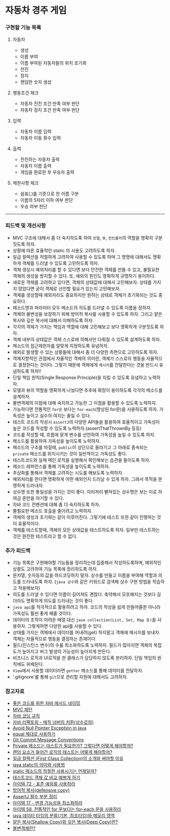 # 자동차 경주 게임

### 구현할 기능 목록

1. 자동차
    - 생성
    - 이름 부여
    - 이름 부여된 자동차들의 위치 초기화
    - 전진
    - 정지
    - 랜덤한 숫자 생성
    
2. 행동조건 체크
    - 자동차 전진 조건 만족 여부 판단
    - 자동차 정지 조건 만족 여부 판단
    
3. 입력
    - 자동차 이름 입력
    - 자동차 이동 횟수 입력

4. 출력
    - 전진하는 자동차 출력
    - 자동차 이름 출력
    - 게임을 완료한 후 우승자 출력

5. 제한사항 체크
    - 쉼표(,)를 기준으로 한 이름 구분
    - 이름의 5자리 이하 여부 판단
    - 우승 여부 판단

---

### 피드백 및 개선사항

- MVC 구조에 대해서 좀 더 숙지하도록 하여 `모델`, `뷰`, `컨트롤러`의 역할을 명확히 구분짓도록 하자.
- 상황에 따른 효율적인 static 의 사용도 고려하도록 하자.
- 일급 컬렉션을 적절하게 고려하여 사용할 수 있도록 하며 그 명명에 대해서도 명확하게 객체를 드러낼 수 있도록 고민하도록 하자.
- 객체 생성시 예외처리를 할 수 있다면 보다 안전한 객체를 만들 수 있고, 불필요한 객체의 생성을 방지할 수 있다. 또, 예외의 원인도 명확하게 규명하기 용이하다.
- 새로운 객체를 고려하고 있다면, 객체의 상태값에 대해서 고민해보자. 상태를 가지지 않았다면 굳이 객체로 선언할 필요가 있는지 고민해보자.
- 객체를 생성할때 예외처리도 중요하지만 원하는 상태로 객체가 초기화되는 것도 중요하다.
- 메소드명과 파라미터 모두 메소드의 의도를 드러낼 수 있도록 이름을 정하자.
- 객체의 불변성을 보장하기 위해 방어적 복사를 사용할 수 있도록 하자. 그리고 얕은 복사와 깊은 복사에 대해서 이해하도록 하자.
- 각각의 객체가 가지는 책임과 역할에 대해 고민해보고 보다 명확하게 구분짓도록 하자.
- 객체 내부의 상태값은 객체 스스로에 의해서만 다뤄질 수 있도록 설계하도록 하자.
- 메소드의 접근제한자를 알맞게 지정하도록 유념하자.
- 예외로 발생할 수 있는 상황들에 대해서 좀 더 다양한 측면으로 고민하도록 하자.
- 객체지향적인 관점에서 자율적인 객체의 의미란, 객체가 스스로의 행동을 자율적으로 결정한다는 것이다. 그렇기 때문에 객체에게 `메시지`를 전달한다는 것을 반드시 유념하도록 하자!!
- 단일 책임 원칙(Single Response Principle)을 지킬 수 있도록 유념하고 노력하자.
- 모델과 뷰의 역할을 명확하게 나눴다면 추후에 확장이 용이하도록 각각의 메소드를 설계하자.
- 불변객체의 이점에 대해 숙지하고 가능한 그 이점을 활용할 수 있도록 노력하자.
- 가능하다면 전통적인 `for문` 보다는 `for-each`(향상된 for문)을 사용하도록 하자. 가독성은 높이고 실수의 여지는 줄일 수 있다.
- 테스트 코드의 작성시 `assertJ`의 다양한 API들을 활용하여 효율적이고 가독성이 높은 코드를 작성할 수 있도록 노력하자.(assertThatThrownBy 등등)
- 코드를 작성할 때, 흐름에 맡게 변수를 선언하여 가독성을 높일 수 있도록 하자.
- 메소드를 활용하여 가독성을 높이도록 노력하자.
- 메소드의 구조를 따질때, `public`이 상단으로 올라가고 그 아래로 종속되는 `private` 메소드를 위치시키는 것이 일반적이고 가독성도 좋다.
- 테스트코드와 실제 메인 로직을 실행해서 확인해보는 습관을 들이도록 하자.
- 메소드 레퍼런스를 통해 가독성을 높이도록 노력하자.
- 추상화를 통해서 객체를 고려하는 시도를 해보도록 노력하자.
- 예외처리를 한다면 명확하게 어떤 예외인지 드러날 수 있게 하자. 그래서 목적을 분명하게 드러내자.
- 상수명 또한 통일성을 가지는 것이 좋다. 이리저리 뻗쳐있는 상수명은 보는 이로 하여금 혼란을 야기할 수 있다.
- 자바 코드 컨벤션에 대해 좀 더 숙지하도록 하자.
- 불필요한 메소드 호출을 줄이려고 노력하자.
- 객체의 생성과 초기화는 같이 이루어진다. 그렇기에 테스트 또한 같이 진행하는 것이 효율적이다.
- 객체를 테스트할때, 객체의 모든 상태값을 테스트하도록 하자. 일부만 테스트하는 것은 완전한 테스트라고 할 수 없다.

### 추가 피드백

- 기능 목록은 구현해야할 기능들을 정리하는데 집중해서 작성하도록하며, 예외적인 상황도 고려하여 기능 목록에 정리하도록 하자.
- 문자열, 숫자등의 값을 하드코딩하지 말자. 상수를 만들고 이름을 부여해 역할과 의도를 드러내도록 하자. (`java 상수`와 같은 키워드로 검색해 상수 구현 방법을 학습하고 적용해보자)
- 의도를 드러낼 수 있다면 이름이 길어져도 괜찮다. 축약해서 모호해지는 것보다 길더라도 명확하게 의도를 드러내는 것이 좋다.
- `java api`를 적극적으로 활용하려고 하자. 코드의 작성을 쉽게 만들어줄뿐 아니라 가독성도 훨씬 좋게 해줄 것이다.
- 데이터의 조작이 어려운 배열 대신 `java collection(List, Set, Map 등)`을 사용하자. 그렇게하면 다양한 api를 사용할 수 있다.
- 상태를 가지는 객체에서 데이터를 꺼내려(get) 하지말고 객체에 메시지를 보내자. 객체는 자율적으로 행동을 결정하는 존재이다.
- 필드(인스턴스 변수)의 수를 최소화하도록 노력하자. 필드가 많아지면 객체의 복잡도가 높아지고 버그 발생의 가능성이 높아지게 만든다.
- 비즈니스 로직과 UI로직을 한 클래스가 담당하지 않도록 분리하자. 단일 책임의 원칙에도 위배된다.
- `View`에서 사용할 데이터라면 `getter` 메소드를 통해 데이터를 전달하자.
- '.gitignore'를 통해 `git`으로 관리할 자원에 대해서도 고려하자.

### 참고자료
- [좋은 코드를 위한 자바 메서드 네이밍](https://woowacourse.github.io/javable/2020-04-26/Method-Naming)
- [MVC 패턴](https://velog.io/@ljinsk3/Concept-MVC-Pattern)
- [자바 코딩 규칙](https://myeonguni.tistory.com/1596)
- [자바 리팩토링 - 매직 넘버의 치환(상수로의)](https://hoonmaro.tistory.com/44)
- [Avoid Null Pointer Exception in java](https://www.javacodegeeks.com/2012/06/avoid-null-pointer-exception-in-java.html)
- [equal 제대로 사용하기](https://zzikjh.tistory.com/entry/java-equal-%EC%A0%9C%EB%8C%80%EB%A1%9C-%EC%82%AC%EC%9A%A9%ED%95%98%EA%B8%B0)
- [Git Commit Message Conventions](https://gist.github.com/stephenparish/9941e89d80e2bc58a153)
- [Private 메소드는 테스트가 필요한가? 그렇다면 어떻게 해야할까?](https://www.slipp.net/questions/253)
- [랜덤 요소가 들어간 로직의 테스트는 어떻게 해야할까?](https://www.slipp.net/questions/186)
- [일급 컬렉션 (First Class Collection)의 소개와 써야할 이유](https://jojoldu.tistory.com/412)
- [java static의 의미와 사용법](https://coding-factory.tistory.com/524)
- [static 메소드의 적절한 사용시기는 언제일까?](https://www.slipp.net/questions/58)
- [테스트코드 객체 값 비교 예쁘게 하기](https://www.podo-dev.com/blogs/232)
- [아이템 72 - 표준 예외를 사용하라](https://rok93.tistory.com/entry/%EC%95%84%EC%9D%B4%ED%85%9C72-%ED%91%9C%EC%A4%80-%EC%98%88%EC%99%B8%EB%A5%BC-%EC%82%AC%EC%9A%A9%ED%95%98%EB%9D%BC)
- [방어적 복사(defensive copy)](https://johngrib.github.io/wiki/defensive-copy.md/)
- [AssertJ 필수 부분 정리](https://pjh3749.tistory.com/241)
- [아이템 17 - 변경 가능성을 최소화하라](https://rok93.tistory.com/entry/%EC%95%84%EC%9D%B4%ED%85%9C-17-%EB%B3%80%EA%B2%BD-%EA%B0%80%EB%8A%A5%EC%84%B1%EC%9D%84-%EC%B5%9C%EC%86%8C%ED%99%94%ED%95%98%EB%9D%BC)
- [아이템 58. 전통적인 for 문보다는 for-each 문을 사용하라](https://madplay.github.io/post/prefer-foreach-loops-to-traditional-for-loops)
- [java 데이터 타입의 분류(기본, 참조타입)와 메모리 영역](https://kingpodo.tistory.com/54)
- [얕은 복사(Shallow Copy)와 깊은 복사(Deep Copy)란?](https://gwbb.tistory.com/16)
- [불변객체란?](https://brainbackdoor.tistory.com/141)





















